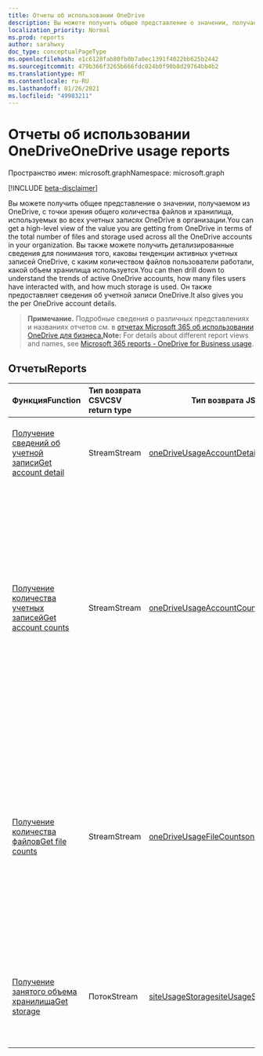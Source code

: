 ```yaml
---
title: Отчеты об использовании OneDrive
description: Вы можете получить общее представление о значении, получаемом из OneDrive, с точки зрения общего количества файлов и хранилища, используемых во всех учетных записях OneDrive в организации. Вы также можете получить детализированные сведения для понимания того, каковы тенденции активных учетных записей OneDrive, с каким количеством файлов пользователи работали, какой объем хранилища используется. Он также предоставляет сведения об учетной записи OneDrive.
localization_priority: Normal
ms.prod: reports
author: sarahwxy
doc_type: conceptualPageType
ms.openlocfilehash: e1c6128fab80fb0b7a0ec1391f4022bb625b2442
ms.sourcegitcommit: 479b366f3265b666fdc024b0f90b8d29764bb4b2
ms.translationtype: MT
ms.contentlocale: ru-RU
ms.lasthandoff: 01/26/2021
ms.locfileid: "49983211"
---
```

# <a name="onedrive-usage-reports"></a><span data-ttu-id="fc9c1-105">Отчеты об использовании OneDrive</span><span class="sxs-lookup"><span data-stu-id="fc9c1-105">OneDrive usage reports</span></span>

<span data-ttu-id="fc9c1-106">Пространство имен: microsoft.graph</span><span class="sxs-lookup"><span data-stu-id="fc9c1-106">Namespace: microsoft.graph</span></span>

[!INCLUDE [beta-disclaimer](../../includes/beta-disclaimer.md)]

<span data-ttu-id="fc9c1-107">Вы можете получить общее представление о значении, получаемом из OneDrive, с точки зрения общего количества файлов и хранилища, используемых во всех учетных записях OneDrive в организации.</span><span class="sxs-lookup"><span data-stu-id="fc9c1-107">You can get a high-level view of the value you are getting from OneDrive in terms of the total number of files and storage used across all the OneDrive accounts in your organization.</span></span> <span data-ttu-id="fc9c1-108">Вы также можете получить детализированные сведения для понимания того, каковы тенденции активных учетных записей OneDrive, с каким количеством файлов пользователи работали, какой объем хранилища используется.</span><span class="sxs-lookup"><span data-stu-id="fc9c1-108">You can then drill down to understand the trends of active OneDrive accounts, how many files users have interacted with, and how much storage is used.</span></span> <span data-ttu-id="fc9c1-109">Он также предоставляет сведения об учетной записи OneDrive.</span><span class="sxs-lookup"><span data-stu-id="fc9c1-109">It also gives you the per OneDrive account details.</span></span>

> <span data-ttu-id="fc9c1-110">**Примечание.** Подробные сведения о различных представлениях и названиях отчетов см. в [отчетах Microsoft 365 об использовании OneDrive для бизнеса.](https://support.office.com/client/OneDrive-for-Business-usage-0de3b312-c4e8-4e4b-a02d-32b2f726a680)</span><span class="sxs-lookup"><span data-stu-id="fc9c1-110">**Note:** For details about different report views and names, see [Microsoft 365 reports - OneDrive for Business usage](https://support.office.com/client/OneDrive-for-Business-usage-0de3b312-c4e8-4e4b-a02d-32b2f726a680).</span></span>

## <a name="reports"></a><span data-ttu-id="fc9c1-111">Отчеты</span><span class="sxs-lookup"><span data-stu-id="fc9c1-111">Reports</span></span>

| <span data-ttu-id="fc9c1-112">Функция</span><span class="sxs-lookup"><span data-stu-id="fc9c1-112">Function</span></span>                                 | <span data-ttu-id="fc9c1-113">Тип возврата CSV</span><span class="sxs-lookup"><span data-stu-id="fc9c1-113">CSV return type</span></span> | <span data-ttu-id="fc9c1-114">Тип возврата JSON</span><span class="sxs-lookup"><span data-stu-id="fc9c1-114">JSON return type</span></span>                         | <span data-ttu-id="fc9c1-115">Описание</span><span class="sxs-lookup"><span data-stu-id="fc9c1-115">Description</span></span>                              |
| :--------------------------------------- | :-------------- | ---------------------------------------- | ---------------------------------------- |
| [<span data-ttu-id="fc9c1-116">Получение сведений об учетной записи</span><span class="sxs-lookup"><span data-stu-id="fc9c1-116">Get account detail</span></span>](../api/reportroot-getonedriveusageaccountdetail.md) | <span data-ttu-id="fc9c1-117">Stream</span><span class="sxs-lookup"><span data-stu-id="fc9c1-117">Stream</span></span>          | [<span data-ttu-id="fc9c1-118">oneDriveUsageAccountDetail</span><span class="sxs-lookup"><span data-stu-id="fc9c1-118">oneDriveUsageAccountDetail</span></span>](../resources/onedriveusageaccountdetail.md) | <span data-ttu-id="fc9c1-119">Получите сведения об использовании OneDrive с разбивкой по учетным записям.</span><span class="sxs-lookup"><span data-stu-id="fc9c1-119">Get details about OneDrive usage by account.</span></span> |
| [<span data-ttu-id="fc9c1-120">Получение количества учетных записей</span><span class="sxs-lookup"><span data-stu-id="fc9c1-120">Get account counts</span></span>](../api/reportroot-getonedriveusageaccountcounts.md) | <span data-ttu-id="fc9c1-121">Stream</span><span class="sxs-lookup"><span data-stu-id="fc9c1-121">Stream</span></span>          | [<span data-ttu-id="fc9c1-122">oneDriveUsageAccountCounts</span><span class="sxs-lookup"><span data-stu-id="fc9c1-122">oneDriveUsageAccountCounts</span></span>](../resources/onedriveusageaccountcounts.md) | <span data-ttu-id="fc9c1-123">Отслеживайте, как меняется количество активных сайтов OneDrive для бизнеса.</span><span class="sxs-lookup"><span data-stu-id="fc9c1-123">Get the trend in the number of active OneDrive for Business sites.</span></span> <span data-ttu-id="fc9c1-124">Активным считается сайт, на котором пользователи просматривали, изменяли, добавляли, скачивали, синхронизировали файлы или делились ими.</span><span class="sxs-lookup"><span data-stu-id="fc9c1-124">Any site on which users viewed, modified, uploaded, downloaded, shared, or synced files is considered an active site.</span></span> |
| [<span data-ttu-id="fc9c1-125">Получение количества файлов</span><span class="sxs-lookup"><span data-stu-id="fc9c1-125">Get file counts</span></span>](../api/reportroot-getonedriveusagefilecounts.md) | <span data-ttu-id="fc9c1-126">Stream</span><span class="sxs-lookup"><span data-stu-id="fc9c1-126">Stream</span></span>          | [<span data-ttu-id="fc9c1-127">oneDriveUsageFileCounts</span><span class="sxs-lookup"><span data-stu-id="fc9c1-127">oneDriveUsageFileCounts</span></span>](../resources/onedriveusagefilecounts.md) | <span data-ttu-id="fc9c1-128">Получение общего количества файлов на всех сайтах и количества активных файлов.</span><span class="sxs-lookup"><span data-stu-id="fc9c1-128">Get the total number of files across all sites and how many are active files.</span></span> <span data-ttu-id="fc9c1-129">Файл считается активным, если он был сохранен, синхронизирован, изменен в указанный период или им поделились в указанный период.</span><span class="sxs-lookup"><span data-stu-id="fc9c1-129">A file is considered active if it has been saved, synced, modified, or shared within the specified time period.</span></span> |
| [<span data-ttu-id="fc9c1-130">Получение занятого объема хранилища</span><span class="sxs-lookup"><span data-stu-id="fc9c1-130">Get storage</span></span>](../api/reportroot-getonedriveusagestorage.md) | <span data-ttu-id="fc9c1-131">Поток</span><span class="sxs-lookup"><span data-stu-id="fc9c1-131">Stream</span></span>          | [<span data-ttu-id="fc9c1-132">siteUsageStorage</span><span class="sxs-lookup"><span data-stu-id="fc9c1-132">siteUsageStorage</span></span>](../resources/siteusagestorage.md) | <span data-ttu-id="fc9c1-133">Получение сведений о том, как меняется используемый объем хранилища в OneDrive для бизнеса.</span><span class="sxs-lookup"><span data-stu-id="fc9c1-133">Get the trend on the amount of storage you are using in OneDrive for Business.</span></span> |


